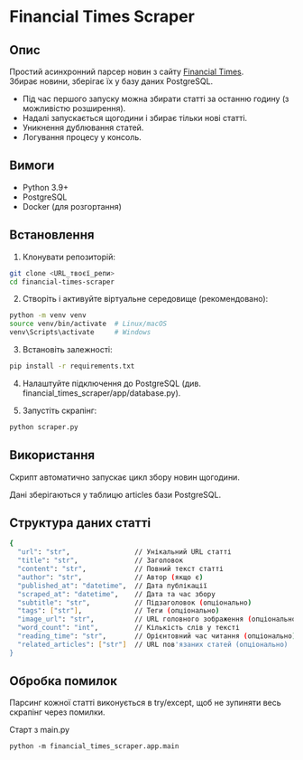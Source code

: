 # Financial Times Scraper

## Опис

Простий асинхронний парсер новин з сайту [Financial Times](https://www.ft.com/world).  
Збирає новини, зберігає їх у базу даних PostgreSQL.

- Під час першого запуску можна збирати статті за останню годину (з можливістю розширення).  
- Надалі запускається щогодини і збирає тільки нові статті.  
- Уникнення дублювання статей.  
- Логування процесу у консоль. 


## Вимоги

- Python 3.9+  
- PostgreSQL  
- Docker (для розгортання)  

## Встановлення

1. Клонувати репозиторій:

```bash
git clone <URL_твоєї_репи>
cd financial-times-scraper
```


2. Створіть і активуйте віртуальне середовище (рекомендовано):
```bash
python -m venv venv
source venv/bin/activate  # Linux/macOS
venv\Scripts\activate     # Windows
```

3. Встановіть залежності:
```bash
pip install -r requirements.txt
```
4. Налаштуйте підключення до PostgreSQL (див. financial_times_scraper/app/database.py).

5. Запустіть скрапінг:
```bash
python scraper.py
```

## Використання
Скрипт автоматично запускає цикл збору новин щогодини.

Дані зберігаються у таблицю articles бази PostgreSQL.

## Структура даних статті

```bash
{
  "url": "str",                // Унікальний URL статті
  "title": "str",              // Заголовок
  "content": "str",            // Повний текст статті
  "author": "str",             // Автор (якщо є)
  "published_at": "datetime",  // Дата публікації
  "scraped_at": "datetime",    // Дата та час збору
  "subtitle": "str",           // Підзаголовок (опціонально)
  "tags": ["str"],             // Теги (опціонально)
  "image_url": "str",          // URL головного зображення (опціонально)
  "word_count": "int",         // Кількість слів у тексті
  "reading_time": "str",       // Орієнтовний час читання (опціонально)
  "related_articles": ["str"]  // URL пов'язаних статей (опціонально)
}
```

## Обробка помилок
Парсинг кожної статті виконується в try/except, щоб не зупиняти весь скрапінг через помилки.



Старт з main.py
```
python -m financial_times_scraper.app.main
```